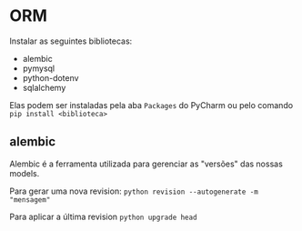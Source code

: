 # ORM

Instalar as seguintes bibliotecas:
* alembic
* pymysql
* python-dotenv
* sqlalchemy

Elas podem ser instaladas pela aba `Packages` do PyCharm ou pelo comando `pip install <biblioteca>`

## alembic

Alembic é a ferramenta utilizada para gerenciar as "versões" das nossas models.

Para gerar uma nova revision:
`python revision --autogenerate -m "mensagem"`

Para aplicar a última revision
`python upgrade head`